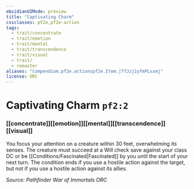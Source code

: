 ```yaml
---
obsidianUIMode: preview
title: "Captivating Charm"
cssclasses: pf2e,pf2e-action
tags:
  - trait/concentrate
  - trait/emotion
  - trait/mental
  - trait/transcendence
  - trait/visual
  - trait/
  - remaster
aliases: "Compendium.pf2e.actionspf2e.Item.jTfJzj1yfmPLsxmj"
license: ORC
---
```

# Captivating Charm `pf2:2`

### [[concentrate]][[emotion]][[mental]][[transcendence]][[visual]]






You focus your attention on a creature within 30 feet, overwhelming its senses. The creature must succeed at a Will check save against your class DC or be [[Conditions/Fascinated|Fascinated]] by you until the start of your next turn. The condition ends if you use a hostile action against the target, but not if you use a hostile action against its allies.

*Source: Pathfinder War of Immortals*
*ORC*